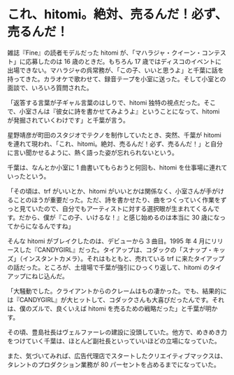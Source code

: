 # これ、hitomi。絶対、売るんだ！必ず、売るんだ！

雑誌『Fine』の読者モデルだった hitomi が、「マハラジャ・クイーン・コンテスト」に応募したのは 16 歳のときだ。もちろん 17 歳ではディスコのイベントに出場できない。マハラジャの呉常務が、「この子、いいと思うよ」と千葉に話を持ってきた。カラオケで歌わせて、録音テープを小室に送った。そして小室との面談で、いろいろ質問された。

「返答する言葉が子ギャル言葉のはしりで、hitomi 独特の視点だった。そこで、小室さんは『彼女に詩を書かせてみようよ』ということになって、hitomi が発掘されていくわけです」と千葉が言う。

星野靖彦が町田のスタジオでテクノを制作していたとき、突然、千葉が hitomi を連れて現われ、「これ、hitomi。絶対、売るんだ！必ず、売るんだ！」と自分に言い聞かせるように、熱く語った姿が忘れられないという。

千葉は、なんとか小室に 1 曲書いてもらおうと何回も、hitomi を仕事場に連れていったという。

「その頃は、trf がいいとか、hitomi がいいとかは関係なく、小室さんが手がけることのほうが重要だった。ただ、詩を書かせたり、曲をつくっていく作業をずっと見ていたので、自分でもアーティストに対する選択眼が生まれてくるんです。だから、僕が『この子、いけるな！』と感じ始めるのは本当に 30 歳になってからになるんですね」

そんな hitomi がブレイクしたのは、デビューから 3 曲目。1995 年 4 月にリリースした『CANDYGIRL』だった。タイアップは、コダックの「スナップ・キッズ」（インスタントカメラ）。それはもともと、売れている trf に来たタイアップの話だった。ところが、土壇場で千葉が強引にひっくり返して、hitomi のタイアップにねじ込んだ。

「大騒動でした。クライアントからのクレームはもの凄かった。でも、結果的には『CANDYGIRL』が大ヒットして、コダックさんも大喜びだったんです。それは、僕のズルで、良くいえば hitomi を売るための戦略だった」と千葉が明かす。

その頃、豊島社長はヴェルファーレの建設に没頭していた。他方で、めきめき力をつけていく千葉は、ほとんど副社長といっていいほどの立場になっていた。

また、気づいてみれば、広告代理店でスタートしたクリエイティブマックスは、タレントのプロダクション業務が 80 パーセントを占めるまでになっていた。
